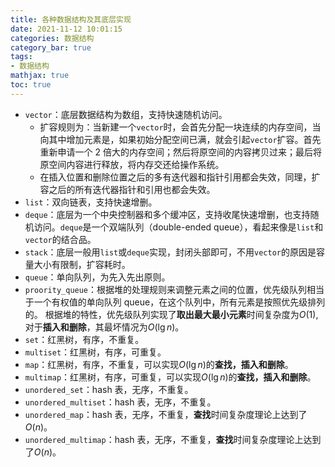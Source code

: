 ```yaml
---
title: 各种数据结构及其底层实现
date: 2021-11-12 10:01:15
categories: 数据结构
category_bar: true
tags:
- 数据结构
mathjax: true
toc: true
---
```


* `vector`：底层数据结构为数组，支持快速随机访问。
    * 扩容规则为：当新建一个`vector`时，会首先分配一块连续的内存空间，当向其中增加元素是，如果初始分配空间已满，就会引起`vector`扩容。首先重新申请一个 2 倍大的内存空间；然后将原空间的内容拷贝过来；最后将原空间内容进行释放，将内存交还给操作系统。
    * 在插入位置和删除位置之后的多有迭代器和指针引用都会失效，同理，扩容之后的所有迭代器指针和引用也都会失效。
* `list`：双向链表，支持快速增删。
* `deque`：底层为一个中央控制器和多个缓冲区，支持收尾快速增删，也支持随机访问。`deque`是一个双端队列（double-ended queue），看起来像是`list`和`vector`的结合品。
* `stack`：底层一般用`list`或`deque`实现，封闭头部即可，不用`vector`的原因是容量大小有限制，扩容耗时。
* `queue`：单向队列，为先入先出原则。
* `proority_queue`：根据堆的处理规则来调整元素之间的位置，优先级队列相当于一个有权值的单向队列 queue，在这个队列中，所有元素是按照优先级排列的。
根据堆的特性，优先级队列实现了**取出最大最小元素**时间复杂度为$O(1)$, 对于**插入和删除**，其最坏情况为$O(\lg n)$。
* `set`：红黑树，有序，不重复。
* `multiset`：红黑树，有序，可重复。
* `map`：红黑树，有序，不重复，可以实现$O(\lg n)$的**查找，插入和删除**。
* `multimap`：红黑树，有序，可重复，可以实现$O(\lg n)$的**查找，插入和删除**。
* `unordered_set`：hash 表，无序，不重复。
* `unordered_multiset`：hash 表，无序，不重复。
* `unordered_map`：hash 表，无序，不重复，**查找**时间复杂度理论上达到了$O(n)$。
* `unordered_multimap`：hash 表，无序，不重复，**查找**时间复杂度理论上达到了$O(n)$。
